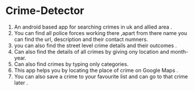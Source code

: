 # Crime-Detector

1. An android based app for searching crimes in uk and allied area .
2. You can find all police forces working there ,apart from there name you can find the url, description and their contact numners.
4. you can also find the street level crime details and their outcomes .
5. Can also find the details of all crimes by giving ony location and month-year.
6. Can also find crimes by typing only categories.
7. This app helps you by locating the place of crime on Google Maps .
8. You can also save a crime to your favourite list and can go to that crime later .

